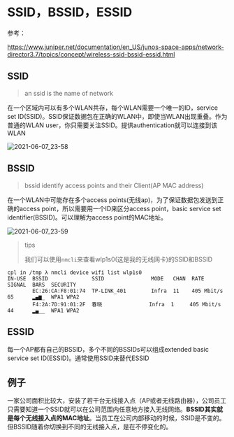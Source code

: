# SSID，BSSID，ESSID

参考：

https://www.juniper.net/documentation/en_US/junos-space-apps/network-director3.7/topics/concept/wireless-ssid-bssid-essid.html

## SSID

> an ssid is the name of network

在一个区域内可以有多个WLAN共存，每个WLAN需要一个唯一的ID，service set ID(SSID)。SSID保证数据包在正确的WLAN中，即使当WLAN出现重叠。作为普通的WLAN user，你只需要关注SSID。提供authentication就可以连接到该WLAN

![2021-06-07_23-58](https://cdn.jsdelivr.net/gh/dhay3/image-repo@master/20210601/2021-06-07_23-58.6d00h3q8lrk0.png)

## BSSID

> bssid identify access points and their Client(AP MAC address)

在一个WLAN中可能存在多个access points(无线ap)，为了保证数据包发送到正确的access point，所以需要用一个ID来区分access point，basic service set identifier(BSSID)。可以理解为access point的MAC地址。

![2021-06-07_23-59](https://cdn.jsdelivr.net/gh/dhay3/image-repo@master/20210601/2021-06-07_23-59.61ndyax6uns0.png)

> tips
>
> 我们可以使用`nmcli`来查看wlp1s0(这是我的无线网卡)的SSID和BSSID

```
cpl in /tmp λ nmcli device wifi list wlp1s0
IN-USE  BSSID              SSID               MODE   CHAN  RATE        SIGNAL  BARS  SECURITY  
        EC:26:CA:F8:01:74  TP-LINK_401        Infra  11    405 Mbit/s  65      ▂▄▆_  WPA1 WPA2 
        F4:2A:7D:91:01:2F  春晓               Infra  1     405 Mbit/s  44      ▂▄__  WPA1 WPA2 
```

## ESSID

每一个AP都有自己的BSSID，多个不同的BSSIDs可以组成extended basic service set ID(ESSID)。通常使用SSID来替代ESSID

## 例子

一家公司面积比较大，安装了若干台无线接入点（AP或者无线路由器），公司员工只需要知道一个SSID就可以在公司范围内任意地方接入无线网络。**BSSID其实就是每个无线接入点的MAC地址**。当员工在公司内部移动的时候，SSID是不变的。但BSSID随着你切换到不同的无线接入点，是在不停变化的。